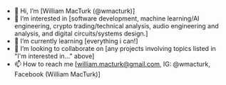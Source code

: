 - 👋 Hi, I’m [William MacTurk (@wmacturk)]
- 👀 I’m interested in [software development, machine learning/AI engineering, crypto trading/technical analysis, audio engineering and analysis, and digital circuits/systems design.]
- 🌱 I’m currently learning [everything i can!]
- 💞️ I’m looking to collaborate on [any projects involving topics listed in "I'm interested in..." above]
- 📫 How to reach me [william.macturk@gmail.com, IG: @wmacturk, Facebook (William MacTurk)]

<!---
wmacturk/wmacturk is a ✨ special ✨ repository because its `README.md` (this file) appears on your GitHub profile.
You can click the Preview link to take a look at your changes.
--->
